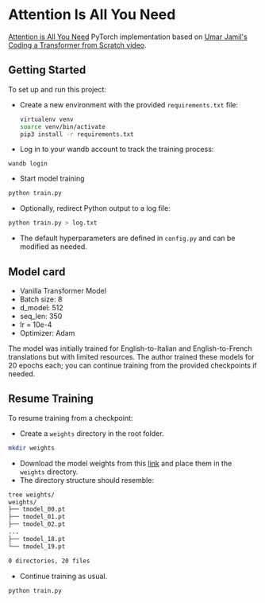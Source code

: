 # Attention Is All You Need

[Attention is All You Need](https://arxiv.org/abs/1706.03762) PyTorch implementation based on [Umar Jamil's Coding a Transformer from Scratch video](https://www.youtube.com/watch?v=ISNdQcPhsts&t=101s&ab_channel=UmarJamil).

## Getting Started

To set up and run this project:

- Create a new environment with the provided `requirements.txt` file:
  ```bash
  virtualenv venv
  source venv/bin/activate
  pip3 install -r requirements.txt

- Log in to your wandb account to track the training process:
```
wandb login
```

- Start model training
```bash
python train.py
```
- Optionally, redirect Python output to a log file:
```bash
python train.py > log.txt
```
- The default hyperparameters are defined in `config.py` and can be modified as needed.

## Model card
- Vanilla Transformer Model
- Batch size: 8
- d_model: 512
- seq_len: 350
- lr = 10e-4
- Optimizer: Adam

The model was initially trained for English-to-Italian and English-to-French translations but with limited resources. The author trained these models for 20 epochs each; you can continue training from the provided checkpoints if needed.

## Resume Training
To resume training from a checkpoint:
- Create a `weights` directory in the root folder.
```bash
mkdir weights
```
- Download the model weights from this [link](https://universityofadelaide.box.com/s/sf952gnruu8c752norn03st3t1ax3mq4) and place them in the `weights` directory.
- The directory structure should resemble:
```bash
tree weights/
weights/
├── tmodel_00.pt
├── tmodel_01.pt
├── tmodel_02.pt
...
├── tmodel_18.pt
└── tmodel_19.pt

0 directories, 20 files
```
- Continue training as usual.
```bash
python train.py
```